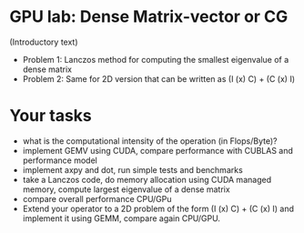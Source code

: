 # GPU lab: Dense Matrix-vector or CG

(Introductory text)

- Problem 1: Lanczos method for computing the smallest eigenvalue of a dense matrix
- Problem 2: Same for 2D version that can be written as (I (x) C) + (C (x) I)

# Your tasks


- what is the computational intensity of the operation (in Flops/Byte)?
- implement GEMV using CUDA, compare performance with CUBLAS and performance model
- implement axpy and dot, run simple tests and benchmarks
- take a Lanczos code, do memory allocation using CUDA managed memory, compute largest eigenvalue of a dense matrix
- compare overall performance CPU/GPu
- Extend your operator to a 2D problem of the form (I (x) C) + (C (x) I) and implement it using GEMM, compare again CPU/GPU.
